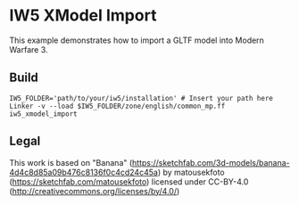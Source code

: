 # IW5 XModel Import

This example demonstrates how to import a GLTF model into Modern Warfare 3.

## Build

```shell
IW5_FOLDER='path/to/your/iw5/installation' # Insert your path here
Linker -v --load $IW5_FOLDER/zone/english/common_mp.ff iw5_xmodel_import
```

## Legal

This work is based on "Banana" (https://sketchfab.com/3d-models/banana-4d4c8d85a09b476c8136f0c4cd24c45a) by matousekfoto (https://sketchfab.com/matousekfoto) licensed under CC-BY-4.0 (http://creativecommons.org/licenses/by/4.0/)
